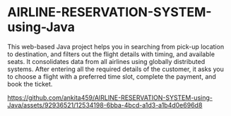 # AIRLINE-RESERVATION-SYSTEM-using-Java
This web-based Java project helps you in searching from pick-up location to destination, and filters out the flight details with timing, and available seats. It consolidates data from all airlines using globally distributed systems. After entering all the required details of the customer, it asks you to choose a flight with a preferred time slot, complete the payment, and book the ticket.

https://github.com/ankita459/AIRLINE-RESERVATION-SYSTEM-using-Java/assets/92936521/12534198-6bba-4bcd-a1d3-a1b4d0e696d8
